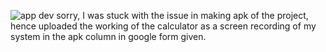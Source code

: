 ![app dev](https://github.com/user-attachments/assets/2f312997-4310-4711-a0eb-0b8f2118f83d)
sorry, I was stuck with the issue in making apk of the project, hence uploaded the working of the calculator as a screen recording of my system in the apk column in google form given.
